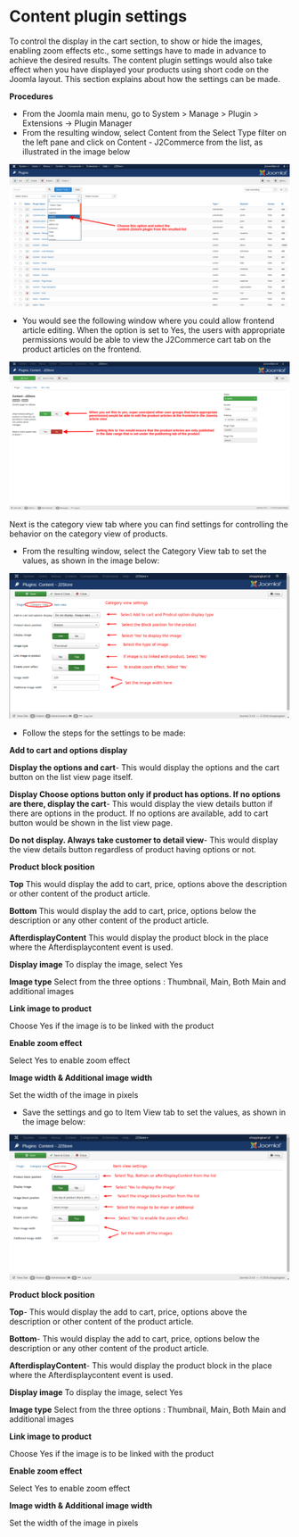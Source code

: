 # Content plugin settings

To control the display in the cart section, to show or hide the images, enabling zoom effects etc., some settings have to made in advance to achieve the desired results. The content plugin settings would also take effect when you have displayed your products using short code on the Joomla layout. This section explains about how the settings can be made.

**Procedures**

* From the Joomla main menu, go to System > Manage > Plugin > Extensions -> Plugin Manager
* From the resulting window, select Content from the Select Type filter on the left pane and click on Content - J2Commerce from the list, as illustrated in the image below

![Contentplugin-contentfilter](https://raw.githubusercontent.com/j2store/doc-images/master/set-up/Content%20plugin%20settings/setup-contentplugin-contentfilter.png)

* You would see the following window where you could allow frontend article editing. When the option is set to Yes, the users with appropriate permissions would be able to view the J2Commerce cart tab on the product articles on the frontend.

![Contentplugin-frontendediting](https://raw.githubusercontent.com/j2store/doc-images/master/set-up/Content%20plugin%20settings/setup-contentplugin-frontendediting.png)

Next is the category view tab where you can find settings for controlling the behavior on the category view of products.

* From the resulting window, select the Category View tab to set the values, as shown in the image below:

![Contentplugin-categoryview](https://raw.githubusercontent.com/j2store/doc-images/master/set-up/Content%20plugin%20settings/setup-contentplugin-categoryview.png)

* Follow the steps for the settings to be made:

**Add to cart and options display**

**Display the options and cart**- This would display the options and the cart button on the list view page itself.

**Display Choose options button only if product has options. If no options are there, display the cart**- This would display the view details button if there are options in the product. If no options are available, add to cart button would be shown in the list view page.

**Do not display. Always take customer to detail view**- This would display the view details button regardless of product having options or not.

**Product block position**

**Top** This would display the add to cart, price, options above the description or other content of the product article.

**Bottom** This would display the add to cart, price, options below the description or any other content of the product article.

**AfterdisplayContent** This would display the product block in the place where the Afterdisplaycontent event is used.

**Display image** To display the image, select Yes

**Image type** Select from the three options : Thumbnail, Main, Both Main and additional images

**Link image to product**

Choose Yes if the image is to be linked with the product

**Enable zoom effect**

Select Yes to enable zoom effect

**Image width & Additional image width**

Set the width of the image in pixels

* Save the settings and go to Item View tab to set the values, as shown in the image below:

![Setup-contentplugin-itemview](https://raw.githubusercontent.com/j2store/doc-images/master/set-up/Content%20plugin%20settings/setup-contentplugin-itemview.png)

**Product block position**

**Top**- This would display the add to cart, price, options above the description or other content of the product article.

**Bottom**- This would display the add to cart, price, options below the description or any other content of the product article.

**AfterdisplayContent**- This would display the product block in the place where the Afterdisplaycontent event is used.

**Display image** To display the image, select Yes

**Image type** Select from the three options : Thumbnail, Main, Both Main and additional images

**Link image to product**

Choose Yes if the image is to be linked with the product

**Enable zoom effect**

Select Yes to enable zoom effect

**Image width & Additional image width**

Set the width of the image in pixels
